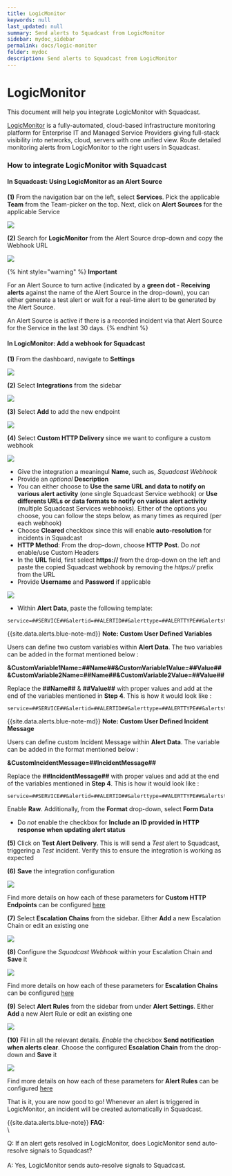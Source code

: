 ```yaml
---
title: LogicMonitor
keywords: null
last_updated: null
summary: Send alerts to Squadcast from LogicMonitor
sidebar: mydoc_sidebar
permalink: docs/logic-monitor
folder: mydoc
description: Send alerts to Squadcast from LogicMonitor
---
```


# LogicMonitor

This document will help you integrate LogicMonitor with Squadcast.

[LogicMonitor](https://www.logicmonitor.com/) is a fully-automated, cloud-based infrastructure monitoring platform for Enterprise IT and Managed Service Providers giving full-stack visibility into networks, cloud, servers with one unified view. Route detailed monitoring alerts from LogicMonitor to the right users in Squadcast.

### How to integrate LogicMonitor with Squadcast

#### In Squadcast: Using LogicMonitor as an Alert Source

**(1)** From the navigation bar on the left, select **Services**. Pick the applicable **Team** from the Team-picker on the top. Next, click on **Alert Sources** for the applicable Service

![](../../.gitbook/assets/alert\_source\_1.png)

**(2)** Search for **LogicMonitor** from the Alert Source drop-down and copy the Webhook URL

![](../../.gitbook/assets/logic-monitor11.png)

{% hint style="warning" %}
**Important**

For an Alert Source to turn active (indicated by a **green dot - Receiving alerts** against the name of the Alert Source in the drop-down), you can either generate a test alert or wait for a real-time alert to be generated by the Alert Source.

An Alert Source is active if there is a recorded incident via that Alert Source for the Service in the last 30 days.
{% endhint %}

#### In LogicMonitor: Add a webhook for Squadcast

**(1)** From the dashboard, navigate to **Settings**

![](../../.gitbook/assets/logic-monitor1.png)

**(2)** Select **Integrations** from the sidebar

![](../../.gitbook/assets/logic-monitor2.png)

**(3)** Select **Add** to add the new endpoint

![](../../.gitbook/assets/logic-monitor3.png)

**(4)** Select **Custom HTTP Delivery** since we want to configure a custom webhook

![](../../.gitbook/assets/logic-monitor4.png)

* Give the integration a meaningul **Name**, such as, _Squadcast Webhook_
* Provide an _optional_ **Description**
* You can either choose to **Use the same URL and data to notify on various alert activity** (one single Squadcast Service webhook) or **Use differents URLs or data formats to notify on various alert activity** (multiple Squadcast Services webhooks). Either of the options you choose, you can follow the steps below, as many times as required (per each webhook)
* Choose **Cleared** checkbox since this will enable **auto-resolution** for incidents in Squadcast
* **HTTP Method**: From the drop-down, choose **HTTP Post**. Do _not_ enable/use Custom Headers
* In the **URL** field, first select **https://** from the drop-down on the left and paste the copied Squadcast webhook by removing the _https://_ prefix from the URL
* Provide **Username** and **Password** if applicable

![](../../.gitbook/assets/logic-monitor5.png)

* Within **Alert Data**, paste the following template:

```
service=##SERVICE##&alertid=##ALERTID##&alerttype=##ALERTTYPE##&alertstatus=##ALERTSTATUS##&level=##LEVEL##&host=##HOST##&datasource=##DATASOURCE##&eventsource=##EVENTSOURCE##&batchjob=##BATCHJOB##&group=##GROUP##&datapoint=##DATAPOINT##&start=##START##&finish=##FINISH##&duration=##DURATION##&value=##VALUE##&threshold=##THRESHOLD##&userdata=##USERDATA##&cmdline=##CMDLINE##&exitCode=##EXITCODE##&stdout=##STDOUT##&stderr=##STDERR##&agent=##AGENT_DESCRIPTION##&checkpoint=##CHECKPOINT##&datapointdesc=##DPDESCRIPTION##&hostdesc=##HOSTDESCRIPTION##&hostinfo=##system.sysinfo##&hostips=##system.ips##&hosturl=##DEVICEURL##&instance=##INSTANCE##&dsidesc=##DSIDESCRIPTION##&batchdesc=##BJDESCRIPTION##&hostname=##system.hostname##&dsdesc=##DSDESCRIPTION##&eventmsg=##LIMITEDMESSAGE##&eventlogmsg=##MESSAGE##&eventcode=##EVENTCODE##&eventtype=##TYPE##&eventuser=##USER##&eventlogfile=##LOGFILE##&servicedetail=##DETAIL##&serviceurl=##URL##&servicegroup=##SERVICEGROUP##&date=##DATE##&clearvalue=##CLEARVALUE##&internalid=##INTERNALID##&alerturl=##ALERTDETAILURL##
```

\{{site.data.alerts.blue-note-md\}} **Note: Custom User Defined Variables**

Users can define two custom variables within **Alert Data**. The two variables can be added in the format mentioned below :

**\&CustomVariable1Name=##Name##\&CustomVariable1Value=##Value## \&CustomVariable2Name=##Name##\&CustomVariable2Value=##Value##**

Replace the **##Name##** & **##Value##** with proper values and add at the end of the variables mentioned in **Step 4**. This is how it would look like :

```
service=##SERVICE##&alertid=##ALERTID##&alerttype=##ALERTTYPE##&alertstatus=##ALERTSTATUS##&level=##LEVEL##&host=##HOST##&datasource=##DATASOURCE##&eventsource=##EVENTSOURCE##&batchjob=##BATCHJOB##&group=##GROUP##&datapoint=##DATAPOINT##&start=##START##&finish=##FINISH##&duration=##DURATION##&value=##VALUE##&threshold=##THRESHOLD##&userdata=##USERDATA##&cmdline=##CMDLINE##&exitCode=##EXITCODE##&stdout=##STDOUT##&stderr=##STDERR##&agent=##AGENT_DESCRIPTION##&checkpoint=##CHECKPOINT##&datapointdesc=##DPDESCRIPTION##&hostdesc=##HOSTDESCRIPTION##&hostinfo=##system.sysinfo##&hostips=##system.ips##&hosturl=##DEVICEURL##&instance=##INSTANCE##&dsidesc=##DSIDESCRIPTION##&batchdesc=##BJDESCRIPTION##&hostname=##system.hostname##&dsdesc=##DSDESCRIPTION##&eventmsg=##LIMITEDMESSAGE##&eventlogmsg=##MESSAGE##&eventcode=##EVENTCODE##&eventtype=##TYPE##&eventuser=##USER##&eventlogfile=##LOGFILE##&servicedetail=##DETAIL##&serviceurl=##URL##&servicegroup=##SERVICEGROUP##&date=##DATE##&clearvalue=##CLEARVALUE##&internalid=##INTERNALID##&alerturl=##ALERTDETAILURL##&CustomVariable1Name=##Name##&CustomVariable1Value=##Value##&CustomVariable2Name=##Name##&CustomVariable2Value=##Value##
```

\{{site.data.alerts.blue-note-md\}} **Note: Custom User Defined Incident Message**

Users can define custom Incident Message within **Alert Data**. The variable can be added in the format mentioned below :

**\&CustomIncidentMessage=##IncidentMessage##**

Replace the **##IncidentMessage##** with proper values and add at the end of the variables mentioned in **Step 4**. This is how it would look like :

```
service=##SERVICE##&alertid=##ALERTID##&alerttype=##ALERTTYPE##&alertstatus=##ALERTSTATUS##&level=##LEVEL##&host=##HOST##&datasource=##DATASOURCE##&eventsource=##EVENTSOURCE##&batchjob=##BATCHJOB##&group=##GROUP##&datapoint=##DATAPOINT##&start=##START##&finish=##FINISH##&duration=##DURATION##&value=##VALUE##&threshold=##THRESHOLD##&userdata=##USERDATA##&cmdline=##CMDLINE##&exitCode=##EXITCODE##&stdout=##STDOUT##&stderr=##STDERR##&agent=##AGENT_DESCRIPTION##&checkpoint=##CHECKPOINT##&datapointdesc=##DPDESCRIPTION##&hostdesc=##HOSTDESCRIPTION##&hostinfo=##system.sysinfo##&hostips=##system.ips##&hosturl=##DEVICEURL##&instance=##INSTANCE##&dsidesc=##DSIDESCRIPTION##&batchdesc=##BJDESCRIPTION##&hostname=##system.hostname##&dsdesc=##DSDESCRIPTION##&eventmsg=##LIMITEDMESSAGE##&eventlogmsg=##MESSAGE##&eventcode=##EVENTCODE##&eventtype=##TYPE##&eventuser=##USER##&eventlogfile=##LOGFILE##&servicedetail=##DETAIL##&serviceurl=##URL##&servicegroup=##SERVICEGROUP##&date=##DATE##&clearvalue=##CLEARVALUE##&internalid=##INTERNALID##&alerturl=##ALERTDETAILURL##&CustomVariable1Name=##Name##&CustomVariable1Value=##Value##&CustomVariable2Name=##Name##&CustomVariable2Value=##Value##&CustomIncidentMessage=##IncidentMessage##
```

Enable **Raw**. Additionally, from the **Format** drop-down, select **Form Data**

* Do _not_ enable the checkbox for **Include an ID provided in HTTP response when updating alert status**

**(5)** Click on **Test Alert Delivery**. This is will send a _Test_ alert to Squadcast, triggering a _Test_ incident. Verify this to ensure the integration is working as expected

**(6)** **Save** the integration configuration

![](../../.gitbook/assets/logic-monitor6.png)

Find more details on how each of these parameters for **Custom HTTP Endpoints** can be configured [here](https://www.logicmonitor.com/support/alerts/integrations/custom-http-delivery)

**(7)** Select **Escalation Chains** from the sidebar. Either **Add** a new Escalation Chain or edit an existing one

![](../../.gitbook/assets/logic-monitor7.png)

**(8)** Configure the _Squadcast Webhook_ within your Escalation Chain and **Save** it

![](../../.gitbook/assets/logic-monitor8.png)

Find more details on how each of these parameters for **Escalation Chains** can be configured [here](https://www.logicmonitor.com/support/alerts/alert-delivery/escalation-chains)

**(9)** Select **Alert Rules** from the sidebar from under **Alert Settings**. Either **Add** a new Alert Rule or edit an existing one

![](../../.gitbook/assets/logic-monitor9.png)

**(10)** Fill in all the relevant details. _Enable_ the checkbox **Send notification when alerts clear**. Choose the configured **Escalation Chain** from the drop-down and **Save** it

![](../../.gitbook/assets/logic-monitor10.png)

Find more details on how each of these parameters for **Alert Rules** can be configured [here](https://www.logicmonitor.com/support/alerts/alert-delivery/alert-rules)

That is it, you are now good to go! Whenever an alert is triggered in LogicMonitor, an incident will be created automatically in Squadcast.

\{{site.data.alerts.blue-note\}} **FAQ:**\
\\

Q: If an alert gets resolved in LogicMonitor, does LogicMonitor send auto-resolve signals to Squadcast?\
\
A: Yes, LogicMonitor sends auto-resolve signals to Squadcast.
